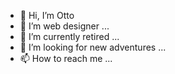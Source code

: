 - 👋 Hi, I’m Otto
- 👀 I’m web designer ...
- 🌱 I’m currently retired ...
- 💞️ I’m looking for new adventures ...
- 📫 How to reach me ...

<!---
bugfix4711/bugfix4711 is a ✨ special ✨ repository because its `README.md` (this file) appears on your GitHub profile.
You can click the Preview link to take a look at your changes.
--->
